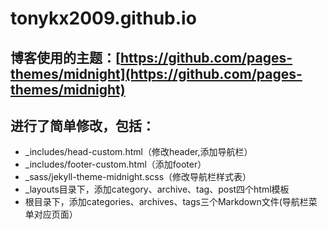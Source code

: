 # tonykx2009.github.io

## 博客使用的主题：[https://github.com/pages-themes/midnight](https://github.com/pages-themes/midnight)

## 进行了简单修改，包括：

*  _includes/head-custom.html（修改header,添加导航栏）
*  _includes/footer-custom.html（添加footer）
*  _sass/jekyll-theme-midnight.scss（修改导航栏样式表）
*  _layouts目录下，添加category、archive、tag、post四个html模板
*  根目录下，添加categories、archives、tags三个Markdown文件(导航栏菜单对应页面）
